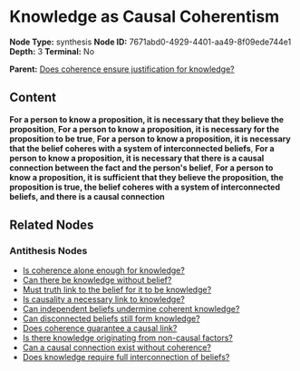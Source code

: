 # Knowledge as Causal Coherentism

**Node Type:** synthesis
**Node ID:** 7671abd0-4929-4401-aa49-8f09ede744e1
**Depth:** 3
**Terminal:** No

**Parent:** [Does coherence ensure justification for knowledge?](does-coherence-ensure-justification-for-knowledge-antithesis-b306e28d-cd9c-48e7-a240-8373edb5c681.md)

## Content

**For a person to know a proposition, it is necessary that they believe the proposition**, **For a person to know a proposition, it is necessary for the proposition to be true**, **For a person to know a proposition, it is necessary that the belief coheres with a system of interconnected beliefs**, **For a person to know a proposition, it is necessary that there is a causal connection between the fact and the person's belief**, **For a person to know a proposition, it is sufficient that they believe the proposition, the proposition is true, the belief coheres with a system of interconnected beliefs, and there is a causal connection**

## Related Nodes

### Antithesis Nodes

- [Is coherence alone enough for knowledge?](is-coherence-alone-enough-for-knowledge-antithesis-afd59bdf-24be-4d4b-9ca4-57eb70a1a346.md)
- [Can there be knowledge without belief?](can-there-be-knowledge-without-belief-antithesis-54b39704-4b79-474f-b7e2-c5624760e72d.md)
- [Must truth link to the belief for it to be knowledge?](must-truth-link-to-the-belief-for-it-to-be-knowledge-antithesis-c709d68e-e0d0-4a8e-a4e7-f6396add8886.md)
- [Is causality a necessary link to knowledge?](is-causality-a-necessary-link-to-knowledge-antithesis-2bb62d62-41cd-41c7-b6a1-c8d9f456ca10.md)
- [Can independent beliefs undermine coherent knowledge?](can-independent-beliefs-undermine-coherent-knowledge-antithesis-cb39ec6c-5c47-44cd-9294-d7ad282f6737.md)
- [Can disconnected beliefs still form knowledge?](can-disconnected-beliefs-still-form-knowledge-antithesis-fe6bd763-d31e-497b-99c7-9e7cb9f42461.md)
- [Does coherence guarantee a causal link?](does-coherence-guarantee-a-causal-link-antithesis-107f3813-d0ac-4594-8755-073109727607.md)
- [Is there knowledge originating from non-causal factors?](is-there-knowledge-originating-from-non-causal-factors-antithesis-2228a39d-c106-4030-a3ca-29ec0d4fddc6.md)
- [Can a causal connection exist without coherence?](can-a-causal-connection-exist-without-coherence-antithesis-a5b0f317-fe8d-4c2c-855b-791006d32aed.md)
- [Does knowledge require full interconnection of beliefs?](does-knowledge-require-full-interconnection-of-beliefs-antithesis-5bcce2f0-ee90-4c1d-82ab-5e119d78499f.md)
